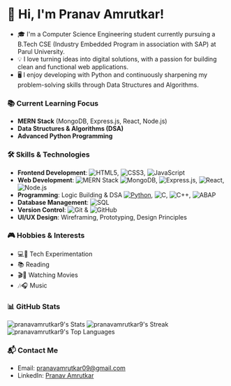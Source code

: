 # 👋 Hi, I'm **Pranav Amrutkar**!

- 🎓 I'm a Computer Science Engineering student currently pursuing a B.Tech CSE (Industry Embedded Program in association with SAP) at Parul University. 
- 💡 I love turning ideas into digital solutions, with a passion for building clean and functional web applications. 
- 🖥️ I enjoy developing with Python and continuously sharpening my problem-solving skills through Data Structures and Algorithms.

### 📚 Current Learning Focus

- **MERN Stack** (MongoDB, Express.js, React, Node.js)  
- **Data Structures & Algorithms (DSA)**  
- **Advanced Python Programming**

### 🛠️ Skills & Technologies
- **Frontend Development**: ![HTML5](https://img.shields.io/badge/HTML5-%23E34F26.svg?style=flat&logo=html5&logoColor=white), ![CSS3](https://img.shields.io/badge/CSS3-%231572B6.svg?style=flat&logo=css3&logoColor=white), ![JavaScript](https://img.shields.io/badge/JavaScript-%23F7DF1E.svg?style=flat&logo=javascript&logoColor=black)
- **Web Development**: ![MERN Stack](https://img.shields.io/badge/MERN%20Stack-%2340B4A6.svg?style=flat&logo=react&logoColor=white)
                        ![MongoDB](https://img.shields.io/badge/MongoDB-%2347A248.svg?style=flat&logo=mongodb&logoColor=white), ![Express.js](https://img.shields.io/badge/Express.js-%23404d59.svg?style=flat&logo=express&logoColor=white), ![React](https://img.shields.io/badge/React-%2300D9F9.svg?style=flat&logo=react&logoColor=black), ![Node.js](https://img.shields.io/badge/Node.js-%23339933.svg?style=flat&logo=node.js&logoColor=white)  
- **Programming**: Logic Building & DSA
  [![Python](https://img.shields.io/badge/Python-3776AB?style=flat&logo=python&logoColor=white)](https://www.python.org/), ![C](https://img.shields.io/badge/C-%2300599C.svg?style=flat&logo=c&logoColor=white), ![C++](https://img.shields.io/badge/C%2B%2B-%2300599C.svg?style=flat&logo=cplusplus&logoColor=white), ![ABAP](https://img.shields.io/badge/ABAP-%23000000.svg?style=flat&logo=SAP&logoColor=white)  
- **Database Management**: ![SQL](https://img.shields.io/badge/SQL-%2307405E.svg?style=flat&logo=sqlite&logoColor=white)
- **Version Control**: ![Git](https://img.shields.io/badge/Git-%23F1502F.svg?style=flat&logo=git&logoColor=white) & ![GitHub](https://img.shields.io/badge/GitHub-%23121011.svg?style=flat&logo=github&logoColor=white)  
- **UI/UX Design**: Wireframing, Prototyping, Design Principles

### 🎮 Hobbies & Interests

- 💻🔧 Tech Experimentation  
- 📚 Reading  
- 🎬🍿 Watching Movies  
- 🎶🎧 Music

### 📊 GitHub Stats

![pranavamrutkar9's Stats](https://github-readme-stats.vercel.app/api?username=pranavamrutkar9&theme=vue-dark&show_icons=true&hide_border=true&count_private=false)
![pranavamrutkar9's Streak](https://github-readme-streak-stats.herokuapp.com/?user=pranavamrutkar9&theme=vue-dark&hide_border=true)
![pranavamrutkar9's Top Languages](https://github-readme-stats.vercel.app/api/top-langs/?username=pranavamrutkar9&theme=vue-dark&show_icons=true&hide_border=true&layout=compact)

### 📬 Contact Me

- Email: [pranavamrutkar09@gmail.com](mailto:pranavamrutkar09@gmail.com)  
- LinkedIn: [Pranav Amrutkar](https://www.linkedin.com/in/pranav-amrutkar-56576b287/)  

